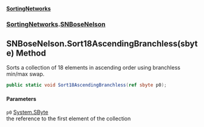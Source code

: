 #### [SortingNetworks](./index.md 'index')
### [SortingNetworks](./SortingNetworks.md 'SortingNetworks').[SNBoseNelson](./SortingNetworks-SNBoseNelson.md 'SortingNetworks.SNBoseNelson')
## SNBoseNelson.Sort18AscendingBranchless(sbyte) Method
Sorts a collection of 18 elements in ascending order using branchless min/max swap.  
```csharp
public static void Sort18AscendingBranchless(ref sbyte p0);
```
#### Parameters
<a name='SortingNetworks-SNBoseNelson-Sort18AscendingBranchless(sbyte)-p0'></a>
`p0` [System.SByte](https://docs.microsoft.com/en-us/dotnet/api/System.SByte 'System.SByte')  
the reference to the first element of the collection  
  

